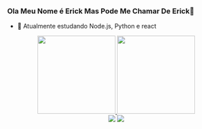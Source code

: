 ### Ola Meu Nome é Erick Mas Pode Me Chamar De Erick👋


- 🌱 Atualmente estudando Node.js, Python e react


<div align="center">
  <a href="https://github.com/Erick-Bueno">
  <img height="180em" src="https://github-readme-stats.vercel.app/api?username=Erick-Bueno&show_icons=true&theme=tokyonight&include_all_commits=true&count_private=true"/>
  <img height="180em" src="https://github-readme-stats.vercel.app/api/top-langs/?username=Erick-Bueno&layout=compact&langs_count=7&theme=tokyonight"/>
</div>
  
  <div align="center">
   <a href = "mailto:erickjb93@gmail.com"><img src="https://img.shields.io/badge/-Gmail-%23333?style=for-the-badge&logo=gmail&logoColor=white" target="_blank"></a>
  <a href="https://www.linkedin.com/in/erick-jhonata-35544320a/" target="_blank"><img src="https://img.shields.io/badge/-LinkedIn-%230077B5?style=for-the-badge&logo=linkedin&logoColor=white" target="_blank"></a> 
  </div>
